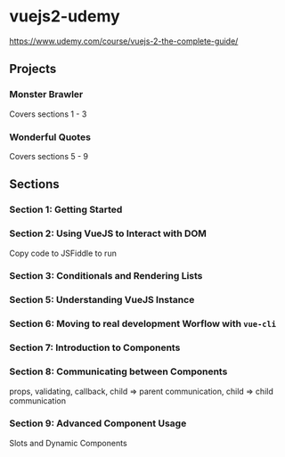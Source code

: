 # vuejs2-udemy

https://www.udemy.com/course/vuejs-2-the-complete-guide/

## Projects

### Monster Brawler

Covers sections 1 - 3

### Wonderful Quotes

Covers sections 5 - 9

## Sections

### Section 1: Getting Started

### Section 2: Using VueJS to Interact with DOM

Copy code to JSFiddle to run

### Section 3: Conditionals and Rendering Lists

### Section 5: Understanding VueJS Instance

### Section 6: Moving to real development Worflow with `vue-cli`

### Section 7: Introduction to Components

### Section 8: Communicating between Components

props, validating, callback, child => parent communication, child => child communication

### Section 9: Advanced Component Usage

Slots and Dynamic Components
